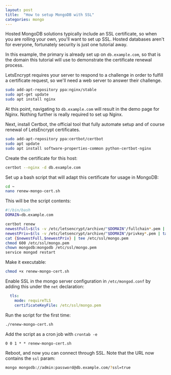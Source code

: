 ```yaml
---
layout: post
title:  "How to setup MongoDB with SSL"
categories: mongo
---
```


Hosted MongoDB solutions typically include an SSL certificate, so when you are rolling your own, you'll want to set up SSL. Hosted databases aren't for everyone, fortunately security is just one tutorial away.

<!--more-->

In this example, the primary is already set up on `db.example.com`, so that is the domain this tutorial will use to demonstrate the certificate renewal process. 

LetsEncrypt requires your server to respond to a challenge in order to fulfill a certificate request, so we'll need a web server to answer their challenge.

``` bash
sudo add-apt-repository ppa:nginx/stable
sudo apt-get update
sudo apt install nginx
```

At this point, navigating to `db.example.com` will result in the demo page for Nginx. Nothing further is really required to set up Nginx.

Next, install Certbot, the official tool that fully automate setup and of course renewal of LetsEncrypt certificates.

``` bash
sudo add-apt-repository ppa:certbot/certbot
sudo apt update
sudo apt install software-properties-common python-certbot-nginx
```

Create the certificate for this host:
``` bash 
certbot --nginx -d db.example.com
```

Set up a bash script that will adapt this certificate for usage in MongoDB:

``` bash
cd ~
nano renew-mongo-cert.sh
```

This will be the script contents:

``` bash
#!/bin/bash
DOMAIN=db.example.com

certbot renew
newestFull=$(ls -v /etc/letsencrypt/archive/"$DOMAIN"/fullchain*.pem | tail -n 1)
newestPriv=$(ls -v /etc/letsencrypt/archive/"$DOMAIN"/privkey*.pem | tail -n 1)
cat {$newestFull,$newestPriv} | tee /etc/ssl/mongo.pem
chmod 600 /etc/ssl/mongo.pem
chown mongodb:mongodb /etc/ssl/mongo.pem
service mongod restart
```

Make it executable:

``` bash
chmod +x renew-mongo-cert.sh
```

Enable SSL in the mongo server configuration in `/etc/mongod.conf` by adding this under the `net` declaration:

``` yaml
  tls:
    mode: requireTLS
    certificateKeyFile: /etc/ssl/mongo.pem
```

Run the script for the first time:

``` bash
./renew-mongo-cert.sh
```

Add the script as a cron job with `crontab -e`

```
0 0 1 * * renew-mongo-cert.sh
```

Reboot, and now you can connect through SSL. Note that the URL now contains the `ssl` param:

``` bash
mongo mongodb://admin:password@db.example.com/?ssl=true
```

